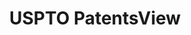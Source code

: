 ---
bigquery: https://console.cloud.google.com/bigquery?p=patents-public-data&d=patentsview&page=dataset
citation: Attribution should be given to PatentsView for use, distribution, or derivative
  works.
code: https://github.com/CSSIP-AIR/PatentsView-Code-Snippets/
contributors: USPTO
cost: None
description: 'PatentsView includes US patent data including raw data (summaries, applications,
  pregrant applications), disambugations of inventors and assignees, and inventor
  gender estimates.  Also foreign priority data, # of figures and sheets, and government
  interest statements.'
documentation: https://patentsview.org/query/builder-faqs
last_edit: Mon, 04 Apr 2022 19:02:57 GMT
location: https://patentsview.org/
maintained_by: USPTO
record_creation_timestamp: 12/2/2020 17:20:46
schema_fields: '[''role'', ''field_title'', ''state'', ''state_fips'', ''subcategory_id'',
  ''level_one'', ''reldocno'', ''country_transformed'', ''disamb_assignee_id_20190820'',
  ''disclaimer_date'', ''term_extension'', ''withdrawn'', ''subsection_id'', ''group_id'',
  ''sequence'', ''date'', ''section_id'', ''location_id'', ''disamb_inventor_id_20200630'',
  ''rule_47'', ''attribution_status'', ''doctype'', ''classification_level'', ''section'',
  ''subgroup'', ''contract_award_number'', ''_371_date'', ''country'', ''ipc_version_indicator'',
  ''patent_id'', ''rel_id'', ''filename'', ''name'', ''symbol_position'', ''abstract'',
  ''disamb_inventor_id_20200929'', ''disamb_assignee_id_20191008'', ''f102_date'',
  ''disamb_assignee_id_20181127'', ''disamb_inventor_id_20190312'', ''rawinventor_id'',
  ''lapse_of_patent'', ''fname'', ''disamb_inventor_id_20171226'', ''name_last'',
  ''designation'', ''doc_type'', ''disamb_inventor_id_20180528'', ''kind'', ''rawassignee_id'',
  ''disamb_inventor_id_20170808'', ''applicant_type'', ''lname'', ''status'', ''id'',
  ''county_fips'', ''action_date'', ''num_figures'', ''num_claims'', ''length'', ''classification_value'',
  ''uuid'', ''male'', ''longitude'', ''num_sheets'', ''number'', ''disamb_inventor_id_20171003'',
  ''organization'', ''male_flag'', ''subclass'', ''disamb_inventor_id_20181127'',
  ''assignee_id'', ''title'', ''term_grant'', ''disamb_inventor_id_20201229'', ''subgroup_id'',
  ''variety'', ''sector_title'', ''disamb_inventor_id_20191231'', ''series_code'',
  ''disamb_assignee_id_20200929'', ''gi_statement'', ''relkind'', ''type'', ''field_id'',
  ''exemplary'', ''disamb_inventor_id_20170307'', ''category_id'', ''organization_id'',
  ''f371_date'', ''deceased'', ''county'', ''lawyer_id'', ''classification_status'',
  ''disamb_inventor_id_20190820'', ''disamb_inventor_id_20200331'', ''name_first'',
  ''level_two'', ''rawlocation_id'', ''main_group'', ''publication_number'', ''_102_date'',
  ''ipc_class'', ''category'', ''term_disclaimer'', ''level_three'', ''disamb_assignee_id_20190312'',
  ''inventor_id'', ''disamb_assignee_id_20200331'', ''disamb_assignee_id_20191231'',
  ''disamb_assignee_id_20200630'', ''disamb_inventor_id_20191008'', ''city'', ''latin_name'',
  ''dependent'', ''latlong'', ''application_id'', ''citation_id'', ''text'', ''latitude'',
  ''classification_data_source'', ''group'', ''mainclass_id'', ''subclass_id'', ''num'']'
shortname: patentsview
tags:
- disambiguation
- United States
- gender
terms_of_use: Creative Commons Attribution 4.0 International License.
timeframe: 1963-1999
title: USPTO PatentsView
uuid: cf1780b1-e265-4e49-8d1d-83b9cfe0fd9a
---